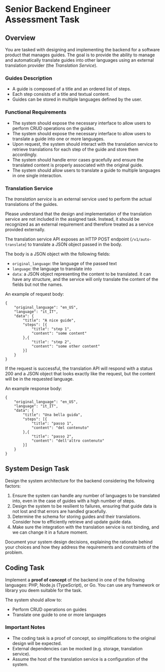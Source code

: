 # Senior Backend Engineer Assessment Task

## Overview
You are tasked with designing and implementing the backend for a software product that manages guides.
The goal is to provide the ability to manage and automatically translate guides into other languages using an
external translation provider (the _Translation Service_).

### Guides Description
* A guide is composed of a title and an ordered list of steps.
* Each step consists of a title and textual content.
* Guides can be stored in multiple languages defined by the user.

### Functional Requirements
* The system should expose the necessary interface to allow users to perform CRUD operations on the guides.
* The system should expose the necessary interface to allow users to translate a guide into one or more languages.
* Upon request, the system should interact with the translation service to retrieve translations for each step of the guide and store them accordingly.
* The system should handle error cases gracefully and ensure the translated content is properly associated with the original guide.
* The system should allow users to translate a guide to multiple languages in one single interaction.

### Translation Service
The _translation service_ is an external service used to perform the actual translations of the guides.

Please understand that the design and implementation of the translation service are not included in the assigned task.
Instead, it should be recognized as an external requirement and therefore treated as a service provided externally.

The translation service API exposes an HTTP POST endpoint (`/v1/auto-translate`) to translate a JSON object passed in the body.

The body is a JSON object with the following fields:
* `original_language`: the language of the passed text
* `language`: the language to translate into
* `data`: a JSON object representing the content to be translated.
  it can have any structure, and the service will only translate the content of the fields but not the names.

An example of request body:
```
{
    "original_language": "en_US",
    "language": "it_IT",
    "data": {
        "title": "A nice guide", 
        "steps": [{
            "title": "step 1",
            "content": "some content"
        },{
            "title": "step 2",
            "content": "some other content"
        }]
    }
}
```

If the request is successful, the translation API will respond with a status 200 and a JSON object that looks exactly like the request,
but the content will be in the requested language.

An example response body:
```
{
    "original_language": "en_US",
    "language": "it_IT",
    "data": {
        "title": "Una bella guida", 
        "steps": [{
            "title": "passo 1",
            "content": "del contenuto"
        },{
            "title": "passo 2",
            "content": "dell'altro contenuto"
        }]
    }
}
```

## System Design Task
Design the system architecture for the backend considering the following factors:

1. Ensure the system can handle any number of languages to be translated into, even in the case of guides with a high number of steps.
2. Design the system to be resilient to failures, ensuring that guide data is not lost and that errors are handled gracefully.
3. Determine the schema for storing guides and their translations. Consider how to efficiently retrieve and update guide data.
4. Make sure the integration with the translation service is not binding, and we can change it in a future moment.

Document your system design decisions, explaining the rationale behind your choices and how they address the requirements and constraints of the problem.

## Coding Task
Implement a **proof of concept** of the backend in one of the following languages: PHP, Node.js (TypeScript), or Go.
You can use any framework or library you deem suitable for the task.

The system should allow to:

* Perform CRUD operations on guides
* Translate one guide to one or more languages

### Important Notes
* The coding task is a proof of concept, so simplifications to the original design will be expected.
* External dependencies can be mocked (e.g. storage, translation service).
* Assume the host of the translation service is a configuration of the system.
